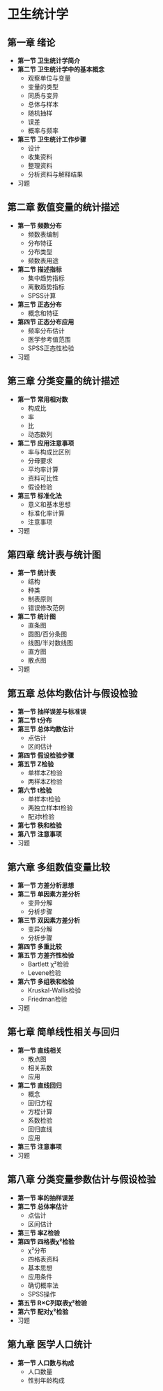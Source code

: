 # 卫生统计学

## 第一章 绪论
- **第一节 卫生统计学简介**
- **第二节 卫生统计学中的基本概念**
  - 观察单位与变量
  - 变量的类型
  - 同质与变异
  - 总体与样本
  - 随机抽样
  - 误差
  - 概率与频率
- **第三节 卫生统计工作步骤**
  - 设计
  - 收集资料
  - 整理资料
  - 分析资料与解释结果
- 习题

## 第二章 数值变量的统计描述
- **第一节 频数分布**
  - 频数表编制
  - 分布特征
  - 分布类型
  - 频数表用途
- **第二节 描述指标**
  - 集中趋势指标
  - 离散趋势指标
  - SPSS计算
- **第三节 正态分布**
  - 概念和特征
- **第四节 正态分布应用**
  - 频率分布估计
  - 医学参考值范围
  - SPSS正态性检验
- 习题

## 第三章 分类变量的统计描述
- **第一节 常用相对数**
  - 构成比
  - 率
  - 比
  - 动态数列
- **第二节 应用注意事项**
  - 率与构成比区别
  - 分母要求
  - 平均率计算
  - 资料可比性
  - 假设检验
- **第三节 标准化法**
  - 意义和基本思想
  - 标准化率计算
  - 注意事项
- 习题

## 第四章 统计表与统计图
- **第一节 统计表**
  - 结构
  - 种类
  - 制表原则
  - 错误修改范例
- **第二节 统计图**
  - 直条图
  - 圆图/百分条图
  - 线图/半对数线图
  - 直方图
  - 散点图
- 习题

## 第五章 总体均数估计与假设检验
- **第一节 抽样误差与标准误**
- **第二节 t分布**
- **第三节 总体均数估计**
  - 点估计
  - 区间估计
- **第四节 假设检验步骤**
- **第五节 Z检验**
  - 单样本Z检验
  - 两样本Z检验
- **第六节 t检验**
  - 单样本t检验
  - 两独立样本t检验
  - 配对t检验
- **第七节 秩和检验**
- **第八节 注意事项**
- 习题

## 第六章 多组数值变量比较
- **第一节 方差分析思想**
- **第二节 单因素方差分析**
  - 变异分解
  - 分析步骤
- **第三节 双因素方差分析**
  - 变异分解
  - 分析步骤
- **第四节 多重比较**
- **第五节 方差齐性检验**
  - Bartlett χ²检验
  - Levene检验
- **第六节 多组秩和检验**
  - Kruskal-Wallis检验
  - Friedman检验
- 习题

## 第七章 简单线性相关与回归
- **第一节 直线相关**
  - 散点图
  - 相关系数
  - 应用
- **第二节 直线回归**
  - 概念
  - 回归方程
  - 方程计算
  - 系数检验
  - 回归直线
  - 应用
- **第三节 注意事项**
- 习题

## 第八章 分类变量参数估计与假设检验
- **第一节 率的抽样误差**
- **第二节 总体率估计**
  - 点估计
  - 区间估计
- **第三节 率Z检验**
- **第四节 四格表χ²检验**
  - χ²分布
  - 四格表资料
  - 基本思想
  - 应用条件
  - 确切概率法
  - SPSS操作
- **第五节 R×C列联表χ²检验**
- **第六节 配对χ²检验**
- 习题

## 第九章 医学人口统计
- **第一节 人口数与构成**
  - 人口数量
  - 性别年龄构成